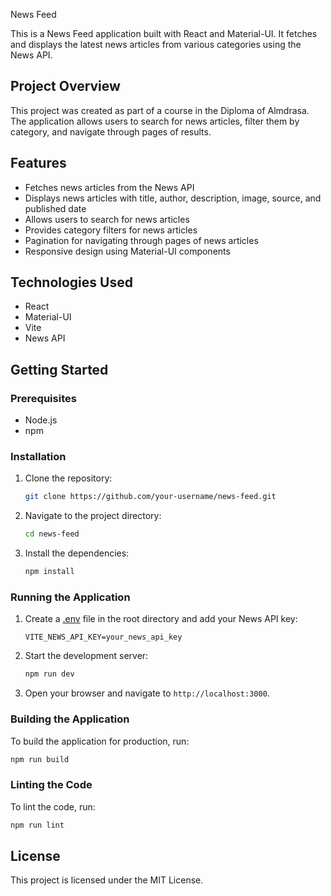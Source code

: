  News Feed

This is a News Feed application built with React and Material-UI. It fetches and displays the latest news articles from various categories using the News API.

## Project Overview

This project was created as part of a course in the Diploma of Almdrasa. The application allows users to search for news articles, filter them by category, and navigate through pages of results.

## Features

- Fetches news articles from the News API
- Displays news articles with title, author, description, image, source, and published date
- Allows users to search for news articles
- Provides category filters for news articles
- Pagination for navigating through pages of news articles
- Responsive design using Material-UI components

## Technologies Used

- React
- Material-UI
- Vite
- News API

## Getting Started

### Prerequisites

- Node.js
- npm

### Installation

1. Clone the repository:
    ```sh
    git clone https://github.com/your-username/news-feed.git
    ```
2. Navigate to the project directory:
    ```sh
    cd news-feed
    ```
3. Install the dependencies:
    ```sh
    npm install
    ```

### Running the Application

1. Create a [.env](http://_vscodecontentref_/1) file in the root directory and add your News API key:
    ```env
    VITE_NEWS_API_KEY=your_news_api_key
    ```
2. Start the development server:
    ```sh
    npm run dev
    ```
3. Open your browser and navigate to `http://localhost:3000`.

### Building the Application

To build the application for production, run:
```sh
npm run build
```
### Linting the Code

To lint the code, run:
```sh
npm run lint
```
## License
This project is licensed under the MIT License.

